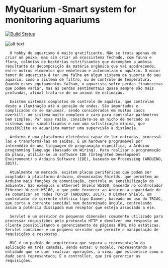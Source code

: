 # MyQuarium -Smart system for monitoring aquariums

[![Build Status](https://travis-ci.org/kevinmmartins/MyQuarium.svg?branch=master)](https://travis-ci.org/kevinmmartins/MyQuarium)

![alt text](https://user-images.githubusercontent.com/20428703/38178013-eacee016-35df-11e8-9c3b-47bc253d7c9d.png)

      O hobby do aquarismo é muito gratificante. Não se trata apenas de criar um peixe, mas sim criar um ecossistema fechado, com fauna e flora, colônias de bactérias nitrificantes que decompõem a amônia resultante da decomposição da matéria orgânica que vai apodrecendo, entre outros elementos que embelezam e autonomizam o aquário. O maior temor do aquarista é ter uma falha em algum sistema de suporte do seu aquário, como o sistema de filtro, ou de controle de temperatura. Quando esses equipamentos falham, o aquarista sofre perdas financeiras que podem variar, mas as perdas sentimentais quase sempre são mais profundas, afinal trata-se de um animal de estimação.

      Existem sistemas completos de controle de aquário, que controlam desde a iluminação até à geração de ondas. São importados e complicados de se manusear, sendo considerados em muitos casos overkill: um sistema muito complexo e caro para controlar parâmetros bem simples. Por essa razão, considera-se um nicho de mercado os sistemas mais simplificados e com uma sofisticação mínima, que possibilite ao aquarista manter uma supervisão à distância.
      
      Arduino é uma plataforma eletrônica capaz de ler entradas, processá-las e transformá-las em saídas. É um hardware programável por intermédio de uma linguagem de programação específica, a Arduino programming language (baseado em Wiring). Para realizar a programação da placa, utiliza-se um software IDE (Integrated Development Environment) o Arduino Software (IDE), baseado em Processing (ARDUINO, 2017).
      
      Atualmente no mercado, existem placas periféricas que podem ser acopladas à plataforma Arduino, denominadas Shields, que permitem ao Arduino mais funções de comunicação, controle ou sensibilização do ambiente. São exemplos o Ethernet Shield W5100, baseado no controlador Ethernet Wiznet W5100, e que pode fornecer ao Arduino a capacidade de se comunicar em redes TCP/IP (ARDUINO, 2017); O Dimmer Shield, um controlador de corrente elétrica tipo Dimmer, baseado no uso do TRIAC, que corta a corrente senoidal num determinado ângulo, controlando assim a potência dissipada num receptor que esteja associado a ele.
      
      Servlet é um servidor de pequenas dimensões comumente utilizado para processar requisições pelo protocolo HTTP e devolver uma resposta ao cliente possibilitando o gerenciamento de páginas HTML não estáticas. Servlet container é um pequeno servidor que permite a manipulação de requisições e respostas.
      
      MVC é um padrão de arquitetura que separa a representação da aplicação em três camadas, sendo estas: O modelo, representando a entidade que se quer realizar operações, a view, que estabelece como o dado será representado; E o controller, que irá gerenciar as requisições.
